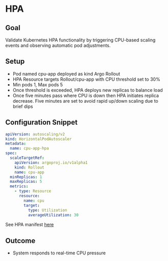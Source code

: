 # HPA

## Goal

Validate Kubernetes HPA functionality by triggering CPU-based scaling events and observing automatic pod adjustments.

## Setup

- Pod named cpu-app deployed as kind Argo Rollout
- HPA Resource targets Rollout/cpu-app with CPU threshold set to 30%
- Min pods 1, Max pods 5
- Once threshold is exceeded, HPA deploys new replicas to balance load
- Once five minutes pass where CPU is down then HPA initiates replica decrease. Five minutes are set to avoid rapid up/down scaling due to brief dips

## Configuration Snippet

```yaml
apiVersion: autoscaling/v2
kind: HorizontalPodAutoscaler
metadata:
  name: cpu-app-hpa
spec:
  scaleTargetRef:
    apiVersion: argoproj.io/v1alpha1
    kind: Rollout
    name: cpu-app
  minReplicas: 1
  maxReplicas: 5
  metrics:
    - type: Resource
      resource:
        name: cpu
        target:
          type: Utilization
          averageUtilization: 30
```

See HPA manifest [here](../kubernetes/hpa.yaml)

## Outcome

- System responds to real-time CPU pressure
